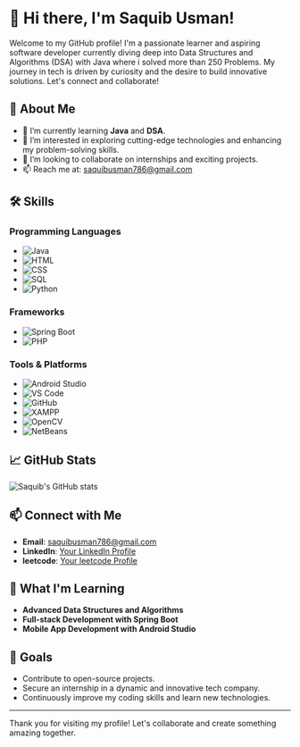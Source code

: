# 👋 Hi there, I'm Saquib Usman!

Welcome to my GitHub profile! I'm a passionate learner and aspiring software developer currently diving deep into Data Structures and Algorithms (DSA) with Java where i solved more than 250 Problems. My journey in tech is driven by curiosity and the desire to build innovative solutions. Let's connect and collaborate!

## 👀 About Me

- 🌱 I’m currently learning **Java** and **DSA**.
- 👀 I’m interested in exploring cutting-edge technologies and enhancing my problem-solving skills.
- 💞️ I’m looking to collaborate on internships and exciting projects.
- 📫 Reach me at: saquibusman786@gmail.com 

## 🛠️ Skills

### Programming Languages
- ![Java](https://img.shields.io/badge/Java-ED8B00?style=for-the-badge&logo=java&logoColor=white)
- ![HTML](https://img.shields.io/badge/HTML5-E34F26?style=for-the-badge&logo=html5&logoColor=white)
- ![CSS](https://img.shields.io/badge/CSS3-1572B6?style=for-the-badge&logo=css3&logoColor=white)
- ![SQL](https://img.shields.io/badge/SQL-4479A1?style=for-the-badge&logo=postgresql&logoColor=white)
- ![Python](https://img.shields.io/badge/Python-3776AB?style=for-the-badge&logo=python&logoColor=white)

### Frameworks
- ![Spring Boot](https://img.shields.io/badge/Spring_Boot-6DB33F?style=for-the-badge&logo=spring&logoColor=white)
- ![PHP](https://img.shields.io/badge/PHP-777BB4?style=for-the-badge&logo=php&logoColor=white)

### Tools & Platforms
- ![Android Studio](https://img.shields.io/badge/Android_Studio-3DDC84?style=for-the-badge&logo=android-studio&logoColor=white)
- ![VS Code](https://img.shields.io/badge/Visual_Studio_Code-0078D4?style=for-the-badge&logo=visual-studio-code&logoColor=white)
- ![GitHub](https://img.shields.io/badge/GitHub-181717?style=for-the-badge&logo=github&logoColor=white)
- ![XAMPP](https://img.shields.io/badge/XAMPP-FB7A24?style=for-the-badge&logo=xampp&logoColor=white)
- ![OpenCV](https://img.shields.io/badge/OpenCV-5C3EE8?style=for-the-badge&logo=opencv&logoColor=white)
- ![NetBeans](https://img.shields.io/badge/NetBeans-1B6AC6?style=for-the-badge&logo=apache-netbeans-ide&logoColor=white)

## 📈 GitHub Stats

![Saquib's GitHub stats](https://github-readme-stats.vercel.app/api?username=Saquib-usman&show_icons=true&theme=radical)

## 📫 Connect with Me

- **Email**: [saquibusman786@gmail.com](mailto:saquibusman786@gmail.com)
- **LinkedIn**: [Your LinkedIn Profile](https://www.linkedin.com/in/saquib-usman-349390290/)
- **leetcode**: [Your leetcode Profile](https://leetcode.com/u/saquib_usman/)

## 🌱 What I'm Learning

- **Advanced Data Structures and Algorithms**
- **Full-stack Development with Spring Boot**
- **Mobile App Development with Android Studio**

## 🎯 Goals

- Contribute to open-source projects.
- Secure an internship in a dynamic and innovative tech company.
- Continuously improve my coding skills and learn new technologies.

---

Thank you for visiting my profile! Let's collaborate and create something amazing together.
